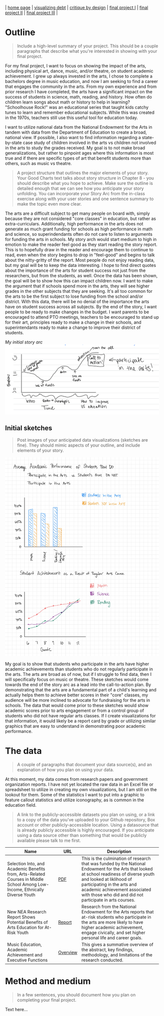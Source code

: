 | [home page](https://jrshore.github.io/jshore-portfolio/) | [visualizing debt](visualizing-government-debt) | [critique by design](critique-by-design) | [final project I](final-project-part-one) | [final project II](final-project-part-two) | [final project III](final-project-part-three) |

# Outline
> Include a high-level summary of your project.  This should be a couple paragraphs that describe what you're interested in showing with your final project. 
 
For my final project, I want to focus on showing the impact of the arts, including physical art, dance, music, and/or theatre, on student academic achievement. I grew up always invested in the arts, I chose to complete a bachelors degree in music education, and now I am seeking to find a career that engages the community in the arts. From my own experience and from prior research I have completed, the arts have a significant impact on the success of students in science, math, reading, and history. How often do children learn songs about math or history to help in learning? "Schoolhouse Rock!" was an educational series that taught kids catchy tunes to learn and remember educational subjects. While this was created in the 1970s, teachers still use this useful tool for education today. 

I want to utilize national data from the National Endowment for the Arts in tandem with data from the Department of Education to create a broad, national view. If possible, I also want to find information regarding a state-by-state case study of children involved in the arts vs children not involved in the arts to study the grades received. My goal is to not make broad generalizations, but rather to pinpoint ages where this information is most true and if there are specific types of art that benefit students more than others, such as music vs theatre.  

> A project structure that outlines the major elements of your story.  Your Good Charts text talks about story structure in Chapter 8 - you should describe what you hope to achieve.  Make sure the outline is detailed enough that we can see how you anticipate your story unfolding.  You can incorporate your Story Arc from the in-class exercise along with your user stories and one sentence summary to make the topic even more clear. 

The arts are a difficult subject to get many people on board with, simply because they are not considered "core classes" in education, but rather as extra-curriculars. Additionally, high performance in the arts does not generate as much grant funding for schools as high performance in math and science, so superindendants often do not care to listen to arguments for funding the arts in schools. My story arch would start medium to high in emotion to make the reader feel good as they start reading the story report. This is to hopefully draw in the reader and encourage them to continue to read, even when the story begins to drop in "feel-good" and begins to talk about the nitty-gritty of the report. Most people do not enjoy reading data, but my goal will be to keep the data interesting. I hope to find direct quotes about the importance of the arts for student success not just from the researchers, but from the students, as well. Once the data has been shown, the goal will be to show how this can impact children now. I want to make the argument that if schools spend more in the arts, they will see higher grades in the other subjects that they are seeking. It's all too common for the arts to be the first subject to lose funding from the school and/or district. With this data, there will be no denial of the importance the arts have on student success across all subjects. By the end of the story, I want people to be ready to make changes in the budget. I want parents to be encouraged to attend PTO meetings, teachers to be encouraged to stand up for their art, principles ready to make a change in their schools, and superintendants ready to make a change to improve their district of students. 

*My initial story arc*
![Final Project Initial Story Sketch](IMG-0020.jpg)

## Initial sketches
> Post images of your anticipated data visualizations (sketches are fine). They should mimic aspects of your outline, and include elements of your story.  

![Initial Sketches for Viz](Initial-Sketches.jpg)
 
My goal is to show that students who participate in the arts have higher academic achievements than students who do not regularly participate in the arts. The arts are broad as of now, but if I struggle to find data, then I will specifically focus on music or theatre. These sketches would come towards the end of the story arc as a lead into the call-to-action plan. By demonstrating that the arts are a fundamental part of a child's learning and actually helps them to achieve better scores in their "core" classes, my audience will be more inclined to advocate for fundraising for the arts in schools. The data that would come prior to these sketches would show academic scores prior to arts engagement or from a control group of students who did not have regular arts classes. If I create visualizations for that information, it would likely be a report card by grade or utilizing similar graphics that are easy to understand in demonstrating poor academic performance. 

# The data
> A couple of paragraphs that document your data source(s), and an explanation of how you plan on using your data. 

At this moment, my data comes from research papers and government organization reports. I have not yet located the raw data in an Excel file or spreadsheet to utilize in creating my own visualizations, but I am still on the lookout for them. Some of the statistics I want to put into a graphic to feature callout statistics and utilize iconography, as is common in the education field. 

> A link to the publicly-accessible datasets you plan on using, or a link to a copy of the data you've uploaded to your Github repository, Box account or other publicly-accessible location. Using a datasource that is already publicly accessible is highly encouraged.  If you anticipate using a data source other than something that would be publicly available please talk to me first. 

| Name | URL | Description |
|------|-----|-------------|
| Selection Into, and Academic Benefits from, Arts-Related Courses in Middle School Among Low-Income, Ethnically Diverse Youth | [PDF](https://www.arts.gov/sites/default/files/Research-Art-Works-GeorgeMason2.pdf) | This is the culmination of research that was funded by the National Endowment for the Arts that looked at school readiness of diverse youth and looked at liklihood of participating in the arts and academic achievement associated with those who did and did not participate in arts courses. |
| New NEA Research Report Shows Potential Benefits of Arts Education for At-Risk Youth | [Report](https://www.arts.gov/news/press-releases/2012/new-nea-research-report-shows-potential-benefits-arts-education-risk-youth) | Research from the National Endowment for the Arts reports that at-risk students who participate in the arts are more likely to have higher academic achievement, engage civically, and set higher personal life and career goals. |
| Music Education, Academic Achievement and Executive Functions | [Overview](https://www.artsedsearch.org/study/music-education-academic-achievement-and-executive-functions/) | This gives a summative overview of the abstract, key findings, methodology, and limitations of the research conducted. |

# Method and medium
> In a few sentences, you should document how you plan on completing your final project. 

Text here...

